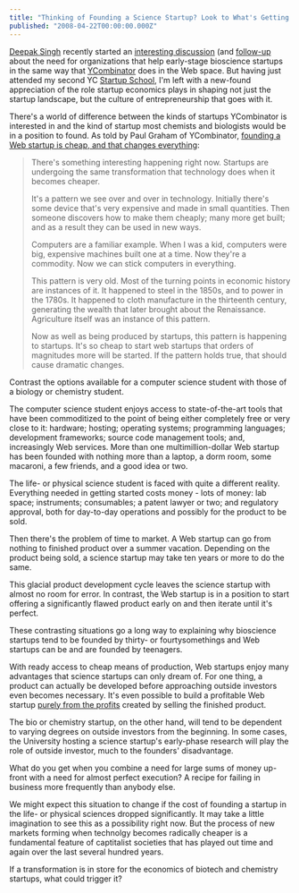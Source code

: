 ```yaml
---
title: "Thinking of Founding a Science Startup? Look to What's Getting Cheaper"
published: "2008-04-22T00:00:00.000Z"
---
```


[Deepak Singh](http://mndoci.com/blog/blog/) recently started an [interesting discussion](http://mndoci.com/blog/2008/04/20/will-we-ever-see-a-biosciences-startup-school/) (and [follow-up](follow-up](http://mndoci.com/blog/2008/04/21/continuing-thoughts-on-innovation-models/)) about the need for organizations that help early-stage bioscience startups in the same way that [YCombinator](http://ycombinator.com/) does in the Web space. But having just attended my second YC [Startup School](http://startupschool.org/), I'm left with a new-found appreciation of the role startup economics plays in shaping not just the startup landscape, but the culture of entrepreneurship that goes with it.

There's a world of difference between the kinds of startups YCombinator is interested in and the kind of startup most chemists and biologists would be in a position to found. As told by Paul Graham of YCombinator, [founding a Web startup is cheap, and that changes everything](http://paulgraham.com/webstartups.html):

> There's something interesting happening right now. Startups are undergoing the same transformation that technology does when it becomes cheaper.
>
> It's a pattern we see over and over in technology. Initially there's some device that's very expensive and made in small quantities. Then someone discovers how to make them cheaply; many more get built; and as a result they can be used in new ways.
>
> Computers are a familiar example. When I was a kid, computers were big, expensive machines built one at a time. Now they're a commodity. Now we can stick computers in everything.
>
> This pattern is very old. Most of the turning points in economic history are instances of it. It happened to steel in the 1850s, and to power in the 1780s. It happened to cloth manufacture in the thirteenth century, generating the wealth that later brought about the Renaissance. Agriculture itself was an instance of this pattern.
>
> Now as well as being produced by startups, this pattern is happening to startups. It's so cheap to start web startups that orders of magnitudes more will be started. If the pattern holds true, that should cause dramatic changes.

Contrast the options available for a computer science student with those of a biology or chemistry student.

The computer science student enjoys access to state-of-the-art tools that have been commoditized to the point of being either completely free or very close to it: hardware; hosting; operating systems; programming languages; development frameworks; source code management tools; and, increasingly Web services. More than one multimillion-dollar Web startup has been founded with nothing more than a laptop, a dorm room, some macaroni, a few friends, and a good idea or two.

The life- or physical science student is faced with quite a different reality. Everything needed in getting started costs money - lots of money: lab space; instruments; consumables; a patent lawyer or two; and regulatory approval, both for day-to-day operations and possibly for the product to be sold.

Then there's the problem of time to market. A Web startup can go from nothing to finished product over a summer vacation. Depending on the product being sold, a science startup may take ten years or more to do the same.

This glacial product development cycle leaves the science startup with almost no room for error. In contrast, the Web startup is in a position to start offering a significantly flawed product early on and then iterate until it's perfect.

These contrasting situations go a long way to explaining why bioscience startups tend to be founded by thirty- or fourtysomethings and Web startups can be and are founded by teenagers.

With ready access to cheap means of production, Web startups enjoy many advantages that science startups can only dream of. For one thing, a product can actually be developed before approaching outside investors even becomes necessary. It's even possible to build a profitable Web startup [purely from the profits](http://depth-first.com/articles/2008/04/21/building-a-technology-company-the-old-fashioned-way) created by selling the finished product.

The bio or chemistry startup, on the other hand, will tend to be dependent to varying degrees on outside investors from the beginning. In some cases, the University hosting a science startup's early-phase research will play the role of outside investor, much to the founders' disadvantage.

What do you get when you combine a need for large sums of money up-front with a need for almost perfect execution? A recipe for failing in business more frequently than anybody else.

We might expect this situation to change if the cost of founding a startup in the life- or physical sciences dropped significantly. It may take a little imagination to see this as a possibility right now. But the process of new markets forming when technolgy becomes radically cheaper is a fundamental feature of captitalist societies that has played out time and again over the last several hundred years.

If a transformation is in store for the economics of biotech and chemistry startups, what could trigger it?